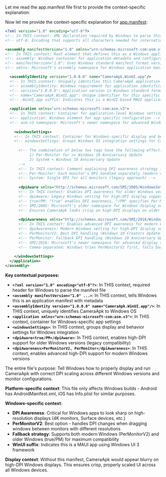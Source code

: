 Let me read the app.manifest file first to provide the context-specific explanation:

Now let me provide the context-specific explanation for [app.manifest](cci:7://file:///c:/Users/Parth/Desktop/2025/Personl/MAUIAPP/CameraApk/Platforms/Windows/app.manifest:0:0-0:0):

```xml
<?xml version="1.0" encoding="utf-8"?>
<!-- In THIS context: XML declaration required by Windows to parse this application manifest -->
<!-- utf-8: Encoding that supports all characters needed for international app configurations -->

<assembly manifestVersion="1.0" xmlns="urn:schemas-microsoft-com:asm.v1">
<!-- In THIS context: Root element that defines this as a Windows application assembly manifest -->
<!-- assembly: Windows container for application metadata and configuration -->
<!-- manifestVersion="1.0": Uses Windows standard manifest format version -->
<!-- xmlns: Microsoft's assembly namespace for Windows application manifests -->

  <assemblyIdentity version="1.0.0.0" name="CameraApk.WinUI.app"/>
  <!-- In THIS context: Uniquely identifies this CameraApk application to Windows -->
  <!-- assemblyIdentity: Windows requirement for application identification -->
  <!-- version="1.0.0.0": Application version in Windows standard format (major.minor.build.revision) -->
  <!-- name="CameraApk.WinUI.app": Unique identifier for this specific MAUI WinUI application -->
  <!-- .WinUI.app suffix: Indicates this is a WinUI-based MAUI application -->

  <application xmlns="urn:schemas-microsoft-com:asm.v3">
  <!-- In THIS context: Container for application-level Windows settings -->
  <!-- application: Windows element for app-specific configuration -->
  <!-- asm.v3 namespace: Microsoft's newer namespace for advanced Windows app settings -->
  
    <windowsSettings>
    <!-- In THIS context: Container for Windows-specific display and behavior settings -->
    <!-- windowsSettings: Groups Windows OS integration settings for CameraApk -->
    
      <!-- The combination of below two tags have the following effect:
           1) Per-Monitor for >= Windows 10 Anniversary Update
           2) System < Windows 10 Anniversary Update
      -->
      <!-- In THIS context: Comment explaining DPI awareness strategy for different Windows versions -->
      <!-- Per-Monitor: Each monitor's DPI handled separately (modern approach) -->
      <!-- System: Single DPI for all monitors (legacy approach) -->
      
      <dpiAware xmlns="http://schemas.microsoft.com/SMI/2005/WindowsSettings">true/PM</dpiAware>
      <!-- In THIS context: Enables DPI awareness for older Windows versions (pre-Anniversary Update) -->
      <!-- dpiAware: Legacy Windows setting for high-DPI display support -->
      <!-- true/PM: "true" enables DPI awareness, "/PM" specifies Per-Monitor mode -->
      <!-- SMI/2005: Microsoft's older namespace for Windows display settings -->
      <!-- Ensures CameraApk looks crisp on high-DPI displays on older Windows -->
      
      <dpiAwareness xmlns="http://schemas.microsoft.com/SMI/2016/WindowsSettings">PerMonitorV2, PerMonitor</dpiAwareness>
      <!-- In THIS context: Enables advanced DPI awareness for modern Windows versions -->
      <!-- dpiAwareness: Modern Windows setting for high-DPI display support -->
      <!-- PerMonitorV2: Best DPI handling (Windows 10 Creators Update+) -->
      <!-- PerMonitor: Fallback DPI handling (Windows 10 Anniversary Update+) -->
      <!-- SMI/2016: Microsoft's newer namespace for advanced display settings -->
      <!-- Comma-separated: Windows tries PerMonitorV2 first, falls back to PerMonitor -->
      
    </windowsSettings>
  </application>
</assembly>
```

**Key contextual purposes:**

- **`<?xml version="1.0" encoding="utf-8"?>`**: In THIS context, required header for Windows to parse the manifest file
- **`<assembly manifestVersion="1.0" ...>`**: In THIS context, tells Windows this is an application manifest with metadata
- **`<assemblyIdentity version="1.0.0.0" name="CameraApk.WinUI.app"/>`**: In THIS context, uniquely identifies CameraApk to Windows OS
- **`<application xmlns="urn:schemas-microsoft-com:asm.v3">`**: In THIS context, container for Windows-specific app settings
- **`<windowsSettings>`**: In THIS context, groups display and behavior settings for Windows integration
- **`<dpiAware>true/PM</dpiAware>`**: In THIS context, enables high-DPI support for older Windows versions (legacy compatibility)
- **`<dpiAwareness>PerMonitorV2, PerMonitor</dpiAwareness>`**: In THIS context, enables advanced high-DPI support for modern Windows versions

The entire file's purpose: Tell Windows how to properly display and run CameraApk with correct DPI scaling across different Windows versions and monitor configurations.

**Platform-specific context**: This file only affects Windows builds - Android has AndroidManifest.xml, iOS has Info.plist for similar purposes.

**Windows-specific context**:
- **DPI Awareness**: Critical for Windows apps to look sharp on high-resolution displays (4K monitors, Surface devices, etc.)
- **PerMonitorV2**: Best option - handles DPI changes when dragging windows between monitors with different resolutions
- **Fallback strategy**: Supports both modern Windows (PerMonitorV2) and older Windows (true/PM) for maximum compatibility
- **WinUI suffix**: Indicates this is a MAUI app using Windows UI 3 framework

**Display context**: Without this manifest, CameraApk would appear blurry on high-DPI Windows displays. This ensures crisp, properly scaled UI across all Windows devices.